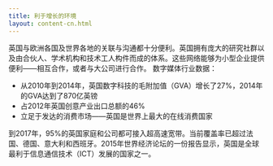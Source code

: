 ```yaml
---
title: 利于增长的环境
layout: content-cn.html
---
```


英国与欧洲各国及世界各地的关联与沟通都十分便利。英国拥有庞大的研究社群以及由合伙人、学术机构和技术工人构件而成的体系。这些网络能够为小型企业提供便利——相互合作，或者与大公司进行合作。
数字媒体行业数据：

-	从2010年到2014年，英国数字科技的毛附加值（GVA）增长了27%，2014年的GVA达到了870亿英镑
-	占2012年英国创意产业出口总额的46%
-	立足于发达的消费市场——英国是世界上最大的在线消费国家 


到2017年，95%的英国家庭和公司都可接入超高速宽带。当前覆盖率已超过法国、德国、意大利和西班牙。2015年世界经济论坛的一份报告显示，英国是全球最利于信息通信技术（ICT）发展的国家之一。